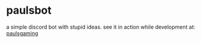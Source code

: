 # paulsbot

a simple discord bot with stupid ideas. see it in action while development at: [paulsgaming](https://www.paulsgaming.com)